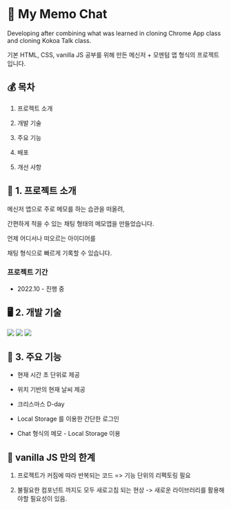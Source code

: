 
# 🐥 My Memo Chat

Developing after combining what was learned in cloning Chrome App class and cloning Kokoa Talk class.

기본 HTML, CSS, vanilla JS 공부를 위해 만든 메신저 + 모멘텀 앱 형식의 프로젝트 입니다. 



## 💰 목차
 
1. 프로젝트 소개

2. 개발 기술

3. 주요 기능 

4. 배포

5. 개선 사항
 
 

## 📝 1. 프로젝트 소개

메신저 앱으로 주로 메모를 하는 습관을 떠올려,

간편하게 적을 수 있는 채팅 형태의 메모앱을 만들었습니다.

언제 어디서나 떠오르는 아이디어를 

채팅 형식으로 빠르게 기록할 수 있습니다.


### 프로젝트 기간

- 2022.10 - 진행 중




## 🖥️ 2. 개발 기술

<img src="https://img.shields.io/badge/html5-E34F26?style=for-the-badge&logo=html5&logoColor=white"> <img src="https://img.shields.io/badge/css-1572B6?style=for-the-badge&logo=css3&logoColor=white"> <img src="https://img.shields.io/badge/Javascript-efd81d?style=for-the-badge&logo=Javascript&logoColor=white"/>




## 🪩 3. 주요 기능

-  현재 시간 초 단위로 제공

-  위치 기반의 현재 날씨 제공

-  크리스마스 D-day

-  Local Storage 를 이용한 간단한 로그인

-  Chat 형식의 메모 - Local Storage 이용



## 🔨 vanilla JS 만의 한계

1. 프로젝트가 커짐에 따라 반복되는 코드 => 기능 단위의 리펙토링 필요

2. 불필요한 컴포넌트 까지도 모두 새로고침 되는 현상 -> 새로운 라이브러리를 활용해야할 필요성이 있음.
